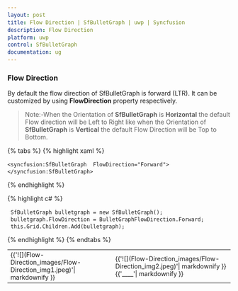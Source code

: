 ```yaml
---
layout: post
title: Flow Direction | SfBulletGraph | uwp | Syncfusion
description: Flow Direction 
platform: uwp
control: SfBulletGraph
documentation: ug
---
```


### Flow Direction

By default the flow direction of SfBulletGraph is forward (LTR). It can be customized by using **FlowDirection** property respectively.

>Note:-When the Orientation of **SfBulletGraph** is **Horizontal** the default Flow direction will be Left to Right like when the Orientation of **SfBulletGraph** is **Vertical** the default Flow Direction will be Top to Bottom.

{% tabs %}
{% highlight xaml %}

    <syncfusion:SfBulletGraph  FlowDirection="Forward">
    </syncfusion:SfBulletGraph>

{% endhighlight %}

{% highlight c# %}

     SfBulletGraph bulletgraph = new SfBulletGraph();
     bulletgraph.FlowDirection = BulletGraphFlowDirection.Forward;
     this.Grid.Children.Add(bulletgraph);

{% endhighlight %}
{% endtabs %}

<table>
<tr>
<td>
{{'![](Flow-Direction_images/Flow-Direction_img1.jpeg)'| markdownify }}
</td>
<td>
{{'![](Flow-Direction_images/Flow-Direction_img2.jpeg)'| markdownify }}
{{'____'| markdownify }}
</td></tr>
</table>